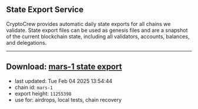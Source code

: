 ## State Export Service
CryptoCrew provides automatic daily state exports for all chains we validate. State export files can be used as genesis files and are a snapshot of the current blockchain state, including all validators, accounts, balances, and delegations.

---
**Download: [mars-1 state export](https://ccv-s3.nbg1.your-objectstorage.com/SERVICE/mars/mars-1_export_11255398.json)**
---

- last updated: Tue Feb 04 2025 13:54:44
- chain id: `mars-1`
- export height: `11255398`
- use for: airdrops, local tests, chain recovery
